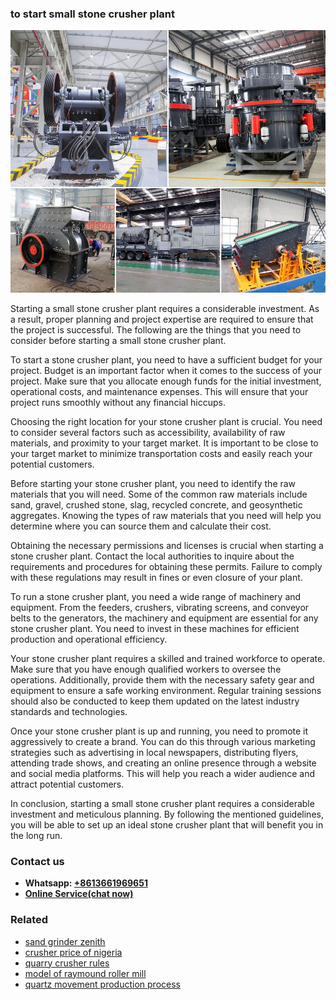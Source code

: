 <h3>to start small stone crusher plant</h3><img src='1708408719.jpg' alt=''><p>Starting a small stone crusher plant requires a considerable investment. As a result, proper planning and project expertise are required to ensure that the project is successful. The following are the things that you need to consider before starting a small stone crusher plant.</p><p>To start a stone crusher plant, you need to have a sufficient budget for your project. Budget is an important factor when it comes to the success of your project. Make sure that you allocate enough funds for the initial investment, operational costs, and maintenance expenses. This will ensure that your project runs smoothly without any financial hiccups.</p><p>Choosing the right location for your stone crusher plant is crucial. You need to consider several factors such as accessibility, availability of raw materials, and proximity to your target market. It is important to be close to your target market to minimize transportation costs and easily reach your potential customers.</p><p>Before starting your stone crusher plant, you need to identify the raw materials that you will need. Some of the common raw materials include sand, gravel, crushed stone, slag, recycled concrete, and geosynthetic aggregates. Knowing the types of raw materials that you need will help you determine where you can source them and calculate their cost.</p><p>Obtaining the necessary permissions and licenses is crucial when starting a stone crusher plant. Contact the local authorities to inquire about the requirements and procedures for obtaining these permits. Failure to comply with these regulations may result in fines or even closure of your plant.</p><p>To run a stone crusher plant, you need a wide range of machinery and equipment. From the feeders, crushers, vibrating screens, and conveyor belts to the generators, the machinery and equipment are essential for any stone crusher plant. You need to invest in these machines for efficient production and operational efficiency.</p><p>Your stone crusher plant requires a skilled and trained workforce to operate. Make sure that you have enough qualified workers to oversee the operations. Additionally, provide them with the necessary safety gear and equipment to ensure a safe working environment. Regular training sessions should also be conducted to keep them updated on the latest industry standards and technologies.</p><p>Once your stone crusher plant is up and running, you need to promote it aggressively to create a brand. You can do this through various marketing strategies such as advertising in local newspapers, distributing flyers, attending trade shows, and creating an online presence through a website and social media platforms. This will help you reach a wider audience and attract potential customers.</p><p>In conclusion, starting a small stone crusher plant requires a considerable investment and meticulous planning. By following the mentioned guidelines, you will be able to set up an ideal stone crusher plant that will benefit you in the long run.</p><h3>Contact us</h3><ul><li><strong>Whatsapp:&nbsp;<a href="https://wa.me/8613661969651">+8613661969651</a></strong></li><li><a href="https://swt.shibang-china.com/?git&amp;zhl&amp;to start small stone crusher plant"><strong>Online Service(chat now)</strong></a></li></ul><h3>Related</h3><ul><li><a href='sand grinder zenith.md'>sand grinder zenith</a></li><li><a href='crusher price of nigeria.md'>crusher price of nigeria</a></li><li><a href='quarry crusher rules.md'>quarry crusher rules</a></li><li><a href='model of raymound roller mill.md'>model of raymound roller mill</a></li><li><a href='quartz movement production process.md'>quartz movement production process</a></li></ul>